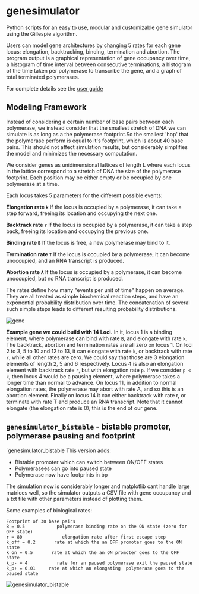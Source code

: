 # genesimulator
Python scripts for an easy to use, modular and customizable gene simulator using the Gillespie algorithm.

Users can model gene architectures by changing 5 rates for each gene locus: elongation, backtracking, binding, termination and abortion. The program output is a graphical representation of gene occupancy over time, a histogram of time interval between consecutive terminations, a histogram of the time taken per polymerase to transcribe the gene, and a graph of total terminated polymerases.

For complete details see the [user guide](https://github.com/Munfred/genesimulator/blob/master/Gene_Simulator%20(2).pdf)


## Modeling Framework

Instead of considering a certain number of base pairs between each polymerase, we instead consider that the smallest stretch of DNA we can simulate is as long as a the polymerase footprint.So the smallest 'hop' that the polymerase perform is equal to it's footprint, which is about 40 base pairs. This should not affect simulation results, but considerably simplifies the model and minimizes the necessary computation. 

We consider genes as unidimensional lattices of length L where each locus in the lattice correspond to a stretch of DNA the size of the polymerase footprint.  Each position may be either empty or be occupied by one polymerase at a time.  

Each locus takes 5 parameters for the different possible events:

**Elongation rate `k`** If the locus is occupied by a polymerase, it can take a step forward, freeing its location and occupying the next one.

**Backtrack rate `r`** If the locus is occupied by a polymerase, it can take a step back, freeing its location and occupying the previous one.

**Binding rate `B`** If the locus is free, a new polymerase may bind to it. 

**Termination rate `T`**  If the locus is occupied by a polymerase, it can become unoccupied, and an RNA transcript is produced. 

**Abortion rate `A`** If the locus is occupied by a polymerase, it can become unoccupied, but no RNA transcript is produced. 

The rates define how many "events per unit of time" happen on average. They are all treated as simple biochemical reaction steps, and have an exponential probability distribution over time. The concatenation of several such simple steps leads to different resulting probability distributions.    


![gene](https://user-images.githubusercontent.com/12504176/49692809-3d3d1400-fb18-11e8-99e6-42a3ae18c2f4.png)

**Example gene we could build with 14 Loci.** In it, locus 1 is a binding element, where polymerase can bind with rate `B`, and elongate with rate `k`. The backtrack, abortion and termination rates are all zero on locus 1. On loci 2 to 3, 5 to 10 and 12 to 13, it can elongate with rate `k`, or backtrack with rate `r`, while all other rates are zero. We could say that those are 3 elongation elements of length 2, 5 and 6 respectively. Locus 4 is also an elongation element with backtrack rate `r`, but with elongation rate `p`. If we consider `p < k`, then locus 4 would be a pausing element, where polymerase takes a longer time than normal to advance. On locus 11, in addition to normal elongation rates, the polymerase may abort with rate A, and so this is an abortion element.  Finally on locus 14 it can either backtrack with rate r, or terminate with rate T and produce an RNA transcript. Note that it cannot elongate (the elongation rate is 0), this is the end of our gene. 


## `genesimulator_bistable` - bistable promoter, polymerase pausing and footprint 

`genesimulator_bistable This version adds:
- Bistable promoter which can switch between ON/OFF states
- Polymerasees can go into paused state
- Polymerase now have footprints in bp

The simulation now is considerably longer and matplotlib cant handle large matrices well, so the simulator outputs a CSV file with gene occupancy and a txt file with other parameters instead of plotting them.

Some examples of biological rates:
```
Footprint of 30 base pairs
B = 0.5            polymerase binding rate on the ON state (zero for OFF state)
r = 80               elongation rate after first escape step
k_off = 0.2       rate at which the an OFF promoter goes to the ON state
k_on = 0.5       rate at which the an ON promoter goes to the OFF state
k_p- = 4           rate for an paused polymerase exit the paused state
k_p+ = 0.01     rate at which an elongating  polymerase goes to the paused state
```
![genesimulator_bistable](https://user-images.githubusercontent.com/12504176/49692939-3a8fee00-fb1b-11e8-828b-e8724a6c33d0.png)


